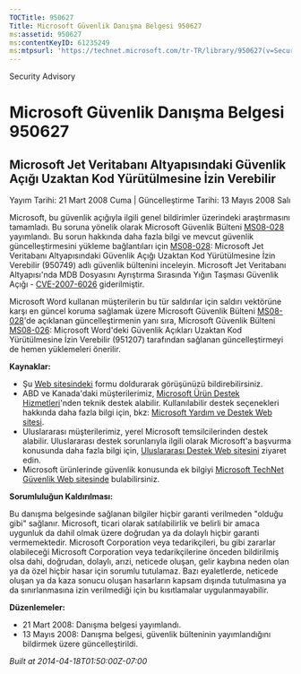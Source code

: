 ```yaml
---
TOCTitle: 950627
Title: Microsoft Güvenlik Danışma Belgesi 950627
ms:assetid: 950627
ms:contentKeyID: 61235249
ms:mtpsurl: 'https://technet.microsoft.com/tr-TR/library/950627(v=Security.10)'
---
```


Security Advisory

Microsoft Güvenlik Danışma Belgesi 950627
=========================================

Microsoft Jet Veritabanı Altyapısındaki Güvenlik Açığı Uzaktan Kod Yürütülmesine İzin Verebilir
-----------------------------------------------------------------------------------------------

Yayım Tarihi: 21 Mart 2008 Cuma | Güncelleştirme Tarihi: 13 Mayıs 2008 Salı

Microsoft, bu güvenlik açığıyla ilgili genel bildirimler üzerindeki araştırmasını tamamladı. Bu soruna yönelik olarak Microsoft Güvenlik Bülteni [MS08-028](http://go.microsoft.com/fwlink/?linkid=114750) yayımlandı. Bu sorun hakkında daha fazla bilgi ve mevcut güvenlik güncelleştirmesini yükleme bağlantıları için [MS08-028](http://go.microsoft.com/fwlink/?linkid=114750): Microsoft Jet Veritabanı Altyapısındaki Güvenlik Açığı Uzaktan Kod Yürütülmesine İzin Verebilir (950749) adlı güvenlik bültenini inceleyin. Microsoft Jet Veritabanı Altyapısı'nda MDB Dosyasını Ayrıştırma Sırasında Yığın Taşması Güvenlik Açığı - [CVE-2007-6026](http://www.cve.mitre.org/cgi-bin/cvename.cgi?name=cve-2007-6026) giderilmiştir.

Microsoft Word kullanan müşterilerin bu tür saldırılar için saldırı vektörüne karşı en güncel koruma sağlamak üzere Microsoft Güvenlik Bülteni [MS08-028](http://go.microsoft.com/fwlink/?linkid=114750)'de açıklanan güncelleştirmenin yanı sıra, Microsoft Güvenlik Bülteni [MS08-026](http://go.microsoft.com/fwlink/?linkid=117295): Microsoft Word'deki Güvenlik Açıkları Uzaktan Kod Yürütülmesine İzin Verebilir (951207) tarafından sağlanan güncelleştirmeyi de hemen yüklemeleri önerilir.

**Kaynaklar:**

-   Şu [Web sitesindeki](https://support.microsoft.com/common/survey.aspx?scid=sw;en;1257&amp;showpage=1&amp;ws=technet&amp;sd=tech) formu doldurarak görüşünüzü bildirebilirsiniz.
-   ABD ve Kanada'daki müşterilerimiz, [Microsoft Ürün Destek Hizmetleri](http://go.microsoft.com/fwlink/?linkid=21131)'nden teknik destek alabilir. Kullanılabilir destek seçenekleri hakkında daha fazla bilgi için, bkz: [Microsoft Yardım ve Destek Web sitesi](http://support.microsoft.com/?ln=tr).
-   Uluslararası müşterilerimiz, yerel Microsoft temsilcilerinden destek alabilir. Uluslararası destek sorunlarıyla ilgili olarak Microsoft'a başvurma konusunda daha fazla bilgi için, [Uluslararası Destek Web sitesini](http://go.microsoft.com/fwlink/?linkid=21155) ziyaret edin.
-   Microsoft ürünlerinde güvenlik konusunda ek bilgiyi [Microsoft TechNet Güvenlik Web sitesinde](http://go.microsoft.com/fwlink/?linkid=21132) bulabilirsiniz.

**Sorumluluğun Kaldırılması:**

Bu danışma belgesinde sağlanan bilgiler hiçbir garanti verilmeden "olduğu gibi" sağlanır. Microsoft, ticari olarak satılabilirlik ve belirli bir amaca uygunluk da dahil olmak üzere doğrudan ya da dolaylı hiçbir garanti vermemektedir. Microsoft Corporation veya tedarikçileri, bu gibi zararlar olabileceği Microsoft Corporation veya tedarikçilerine önceden bildirilmiş olsa dahi, doğrudan, dolaylı, arızi, neticede oluşan, gelir kaybına neden olan ya da özel hiçbir hasar için sorumlu tutulamaz. Bazı eyaletlerde, neticede oluşan ya da kaza sonucu oluşan hasarların kapsam dışında tutulmasına ya da sınırlanmasına izin verilmediği için bu kısıtlamalar uygulanmayabilir.

**Düzenlemeler:**

-   21 Mart 2008: Danışma belgesi yayımlandı.
-   13 Mayıs 2008: Danışma belgesi, güvenlik bülteninin yayımlandığını bildirmek üzere güncelleştirildi.

*Built at 2014-04-18T01:50:00Z-07:00*

